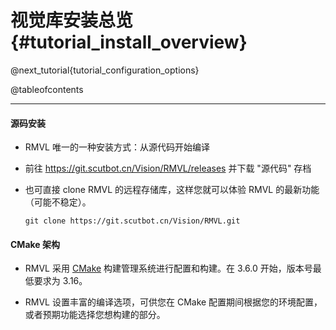 视觉库安装总览 {#tutorial_install_overview}
============

@next_tutorial{tutorial_configuration_options}

@tableofcontents

------

#### 源码安装

- RMVL 唯一的一种安装方式：从源代码开始编译

- 前往 https://git.scutbot.cn/Vision/RMVL/releases 并下载 "源代码" 存档

- 也可直接 clone RMVL 的远程存储库，这样您就可以体验 RMVL 的最新功能（可能不稳定）。
  ```shell
  git clone https://git.scutbot.cn/Vision/RMVL.git
  ```

#### CMake 架构

- RMVL 采用 [CMake](https://cmake.org) 构建管理系统进行配置和构建。在 3.6.0 开始，版本号最低要求为 3.16。

- RMVL 设置丰富的编译选项，可供您在 CMake 配置期间根据您的环境配置，或者预期功能选择您想构建的部分。
